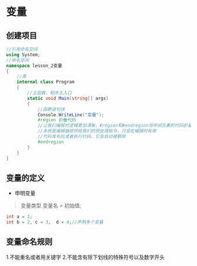 # 变量
## 创建项目
```cs
//引用命名空间
using System;
//命名空间
namespace lesson_2变量
{
    //类
    internal class Program
    {
        //主函数，程序主入口
        static void Main(string[] args)
        {
            //函数语句块
            Console.WriteLine("变量");
            #region 折叠代码
            //让我们编程时逻辑更加清晰，#region和#endregion将中间包裹的代码折叠
            //本质是编辑器提供给我们的预处理指令，只会在编辑时有用
            //代码发布后或者执行代码，它会自动被删除
            #endregion
        }
    }
}

```

## 变量的定义
- 申明变量
> 变量类型 变量名 = 初始值;
```cs
int a = 1;
int b = 2, c = 3,  d = 4;//声明多个变量
```

## 变量命名规则
1.不能重名或者用关键字
2.不能含有除下划线的特殊符号以及数字开头


